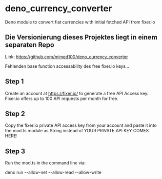 # deno_currency_converter
Deno module to convert fiat currencies with initial fetched API from fixer.io 

## Die Versionierung dieses Projektes liegt in einem separaten Repo

Link: https://github.com/mimed100/deno_currency_converter

Fehlenden base function accessability des free fixer.io keys... 


## Step 1
Create an account at https://fixer.io/ to generate a free API Access key. 
Fixer.io offers up to 100 API requests per month for free.

## Step 2
Copy the fixer.io private API access key from your account and paste it into the mod.ts module as String instead of 
YOUR PRIVATE API KEY COMES HERE!

## Step 3
Run the mod.ts in the command line via:

deno run --allow-net --allow-read --allow-write